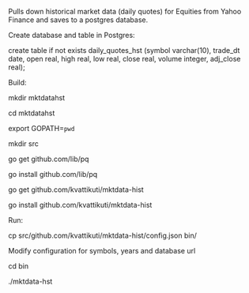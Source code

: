 Pulls down historical market data (daily quotes) for Equities from Yahoo Finance and saves to a postgres database.

Create database and table in Postgres:

create table if not exists daily_quotes_hst (symbol varchar(10), trade_dt date, open real, high real, low real, close real, volume integer, adj_close real);

Build:

mkdir mktdatahst

cd mktdatahst

export GOPATH=`pwd`

mkdir src

go get github.com/lib/pq

go install github.com/lib/pq

go get github.com/kvattikuti/mktdata-hist

go install github.com/kvattikuti/mktdata-hist

Run:

cp src/github.com/kvattikuti/mktdata-hist/config.json bin/

Modify configuration for symbols, years and database url

cd bin

./mktdata-hst
